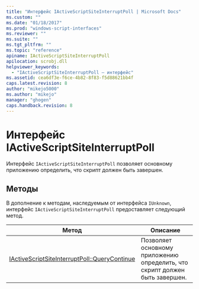 ```yaml
---
title: "Интерфейс IActiveScriptSiteInterruptPoll | Microsoft Docs"
ms.custom: ""
ms.date: "01/18/2017"
ms.prod: "windows-script-interfaces"
ms.reviewer: ""
ms.suite: ""
ms.tgt_pltfrm: ""
ms.topic: "reference"
apiname: IActiveScriptSiteInterruptPoll
apilocation: scrobj.dll
helpviewer_keywords: 
  - "IActiveScriptSiteInterruptPoll — интерфейс"
ms.assetid: cea6df3e-f6ce-4b82-8f83-f5d88621bb4f
caps.latest.revision: 8
author: "mikejo5000"
ms.author: "mikejo"
manager: "ghogen"
caps.handback.revision: 8
---
```

# Интерфейс IActiveScriptSiteInterruptPoll
Интерфейс `IActiveScriptSiteInterruptPoll` позволяет основному приложению определить, что скрипт должен быть завершен.  
  
## Методы  
 В дополнение к методам, наследуемым от интерфейса `IUnknown`, интерфейс `IActiveScriptSiteInterruptPoll` предоставляет следующий метод.  
  
|Метод|Описание|  
|-----------|--------------|  
|[IActiveScriptSiteInterruptPoll::QueryContinue](../../winscript/reference/iactivescriptsiteinterruptpoll-querycontinue.md)|Позволяет основному приложению определить, что скрипт должен быть завершен.|